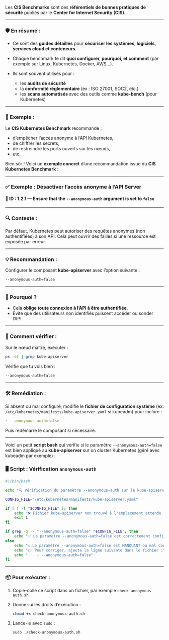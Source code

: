 Les **CIS Benchmarks** sont des **référentiels de bonnes pratiques de sécurité** publiés par le **Center for Internet Security (CIS)**.

---

### 🛡️ En résumé :

* Ce sont des **guides détaillés** pour **sécuriser les systèmes, logiciels, services cloud et conteneurs**.
* Chaque benchmark te dit **quoi configurer, pourquoi, et comment** (par exemple sur Linux, Kubernetes, Docker, AWS…).
* Ils sont souvent utilisés pour :

  * les **audits de sécurité**
  * la **conformité réglementaire** (ex : ISO 27001, SOC2, etc.)
  * les **scans automatisés** avec des outils comme **kube-bench** (pour Kubernetes)

---

### 📘 Exemple :

Le **CIS Kubernetes Benchmark** recommande :

* d’empêcher l’accès anonyme à l’API Kubernetes,
* de chiffrer les secrets,
* de restreindre les ports ouverts sur les nœuds,
* etc.

Bien sûr ! Voici un **exemple concret** d’une recommandation issue du **CIS Kubernetes Benchmark** :

---

### ✅ Exemple : **Désactiver l’accès anonyme à l’API Server**

#### 📌 **ID** : 1.2.1 — Ensure that the `--anonymous-auth` argument is set to `false`

---

### 🔍 Contexte :

Par défaut, Kubernetes peut autoriser des requêtes anonymes (non authentifiées) à son API. Cela peut ouvrir des failles si une ressource est exposée par erreur.

---

### 💡 **Recommandation :**

Configurer le composant **kube-apiserver** avec l’option suivante :

```bash
--anonymous-auth=false
```

---

### 📍 Pourquoi ?

* Cela **oblige toute connexion à l’API à être authentifiée**.
* Évite que des utilisateurs non identifiés puissent accéder ou sonder l’API.

---

### 🧪 Comment vérifier :

Sur le nœud maître, exécuter :

```bash
ps -ef | grep kube-apiserver
```

Vérifie que tu vois bien :

```bash
--anonymous-auth=false
```

---

### 🛠️ Remédiation :

Si absent ou mal configuré, modifie le **fichier de configuration système** (ex. `/etc/kubernetes/manifests/kube-apiserver.yaml` si kubeadm) pour inclure :

```yaml
- --anonymous-auth=false
```

Puis redémarre le composant si nécessaire.

---


 Voici un petit **script bash** qui vérifie si le paramètre `--anonymous-auth=false` est bien appliqué au **kube-apiserver** sur un cluster Kubernetes (géré avec kubeadm par exemple) :


### 🖥️ Script : Vérification `anonymous-auth`

```bash
#!/bin/bash

echo "🔍 Vérification du paramètre --anonymous-auth sur le kube-apiserver..."

CONFIG_FILE="/etc/kubernetes/manifests/kube-apiserver.yaml"

if [ ! -f "$CONFIG_FILE" ]; then
    echo "❌ Fichier kube-apiserver non trouvé à l'emplacement attendu : $CONFIG_FILE"
    exit 1
fi

if grep -q -- "--anonymous-auth=false" "$CONFIG_FILE"; then
    echo "✅ Le paramètre --anonymous-auth=false est correctement configuré."
else
    echo "⚠️ Le paramètre --anonymous-auth=false est MANQUANT ou mal configuré !"
    echo "👉 Pour corriger, ajoute la ligne suivante dans le fichier :"
    echo "    - --anonymous-auth=false"
fi
```

---

### 📦 Pour exécuter :

1. Copie-colle ce script dans un fichier, par exemple `check-anonymous-auth.sh`
2. Donne-lui les droits d’exécution :

   ```bash
   chmod +x check-anonymous-auth.sh
   ```
3. Lance-le avec `sudo` :

   ```bash
   sudo ./check-anonymous-auth.sh
   ```

